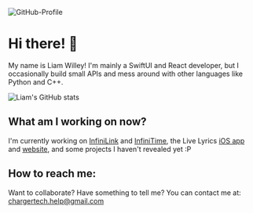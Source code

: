 ![GitHub-Profile](https://github.com/user-attachments/assets/e1fe9377-049e-470e-8ab2-7fd3e8b19946)

# Hi there! 👋

My name is Liam Willey! I'm mainly a SwiftUI and React developer, but I occasionally build small APIs and mess around with other languages like Python and C++.

![Liam's GitHub stats](https://github-readme-stats.vercel.app/api?username=liamcharger)

## What am I working on now?

I'm currently working on [InfiniLink](https://github.com/InfiniTimeOrg/InfiniLink) and [InfiniTime](https://github.com/InfiniTimeOrg/InfiniTime), the Live Lyrics [iOS app](https://github.com/liamcharger/live-lyrics-iOS) and [website](https://github.com/liamcharger/live-lyrics-web), and some projects I haven't revealed yet :P

## How to reach me:
Want to collaborate? Have something to tell me? You can contact me at: [chargertech.help@gmail.com](mailto:chargertech.help@gmail.com)
